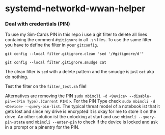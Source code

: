 # systemd-networkd-wwan-helper

### Deal with credentials (PIN)
To use my Sim-Cards PIN in this repo i use a git filter to delete all lines containing the comment `#gitignore` in all `.sh` files.
To use the same filter you have to define the filter in your `gitconfig`.
```
git config --local filter.gitignore.clean "sed '/#gitignore/d'"
```
```
git config --local filter.gitignore.smudge cat
```
The clean filter is `sed` with a delete pattern and the smudge is just `cat` aka do nothing.  

Test the filter on the `filter_test.sh` file!

Alternatives are removing the PIN `sudo mbimcli -d <Device> --disable-pin=<(Pin Type),(Current PIN)>`.
For the PIN Type check `sudo mbimcli -d <Device> --query-pin-list`.
The typical threat model of a notebook ist that it gets lost and since my drive is encrypted it is okay for me to store it on the drive.
An other solution ist the unlocking at start and use `mbimcli --query-pin-state` and `mbimcli --enter-pin` to check if the device is locked and ask in a prompt or a pinentry for the PIN.


